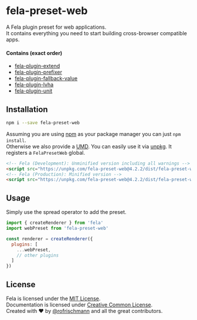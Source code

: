 # fela-preset-web

A Fela plugin preset for web applications.<br>
It contains everything you need to start building cross-browser compatible apps.

#### Contains (exact order)
* [fela-plugin-extend](../fela-plugin-extend/)
* [fela-plugin-prefixer](../fela-plugin-prefixer/)
* [fela-plugin-fallback-value](../fela-plugin-fallback-value/)
* [fela-plugin-lvha](../fela-plugin-lvha/)
* [fela-plugin-unit](../fela-plugin-unit/)


## Installation
```sh
npm i --save fela-preset-web
```
Assuming you are using [npm](https://www.npmjs.com) as your package manager you can just `npm install`.<br>
Otherwise we also provide a [UMD](https://github.com/umdjs/umd). You can easily use it via [unpkg](https://unpkg.com/). It registers a `FelaPresetWeb` global.
```HTML
<!-- Fela (Development): Unminified version including all warnings -->
<script src="https://unpkg.com/fela-preset-web@4.2.2/dist/fela-preset-web.js"></script>
<!-- Fela (Production): Minified version -->
<script src="https://unpkg.com/fela-preset-web@4.2.2/dist/fela-preset-web.min.js"></script>
```

## Usage
Simply use the spread operator to add the preset.

```javascript
import { createRenderer } from 'fela'
import webPreset from 'fela-preset-web'

const renderer = createRenderer({
  plugins: [
    ...webPreset,
    // other plugins
  ]
})
```

## License
Fela is licensed under the [MIT License](http://opensource.org/licenses/MIT).<br>
Documentation is licensed under [Creative Common License](http://creativecommons.org/licenses/by/4.0/).<br>
Created with ♥ by [@rofrischmann](http://rofrischmann.de) and all the great contributors.
